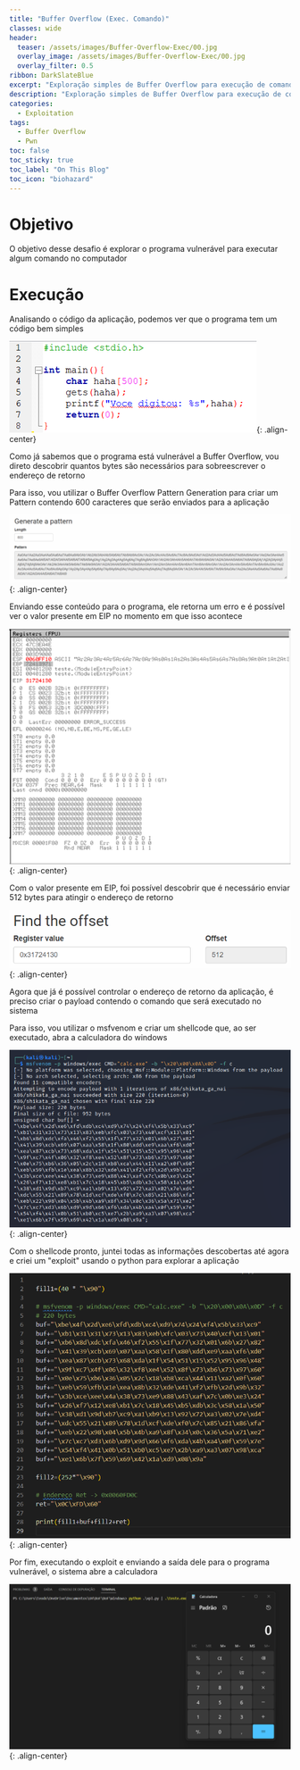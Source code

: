 ```yaml
---
title: "Buffer Overflow (Exec. Comando)"
classes: wide
header:
  teaser: /assets/images/Buffer-Overflow-Exec/00.jpg
  overlay_image: /assets/images/Buffer-Overflow-Exec/00.jpg
  overlay_filter: 0.5
ribbon: DarkSlateBlue
excerpt: "Exploração simples de Buffer Overflow para execução de comandos"
description: "Exploração simples de Buffer Overflow para execução de comandos"
categories:
  - Exploitation
tags:
  - Buffer Overflow
  - Pwn
toc: false
toc_sticky: true
toc_label: "On This Blog"
toc_icon: "biohazard"
---
```


# Objetivo

O objetivo desse desafio é explorar o programa vulnerável para executar algum comando no computador

  

# Execução

Analisando o código da aplicação, podemos ver que o programa tem um código bem simples

  
![](/assets/images/Buffer-Overflow-Exec/01.png){: .align-center}

Como já sabemos que o programa está vulnerável a Buffer Overflow, vou direto descobrir quantos bytes são necessários para sobreescrever o endereço de retorno

Para isso, vou utilizar o Buffer Overflow Pattern Generation para criar um Pattern contendo 600 caracteres que serão enviados para a aplicação

  
![](/assets/images/Buffer-Overflow-Exec/02.png){: .align-center}

Enviando esse conteúdo para o programa, ele retorna um erro e é possível ver o valor presente em EIP no momento em que isso acontece

  
![](/assets/images/Buffer-Overflow-Exec/03.png){: .align-center}

Com o valor presente em EIP, foi possível descobrir que é necessário enviar 512 bytes para atingir o endereço de retorno

  
![](/assets/images/Buffer-Overflow-Exec/04.png){: .align-center}

Agora que já é possível controlar o endereço de retorno da aplicação, é preciso criar o payload contendo o comando que será executado no sistema

Para isso, vou utilizar o msfvenom e criar um shellcode que, ao ser executado, abra a calculadora do windows

  
![](/assets/images/Buffer-Overflow-Exec/05.png){: .align-center}

Com o shellcode pronto, juntei todas as informações descobertas até agora e criei um "exploit" usando o python para explorar a aplicação

  
![](/assets/images/Buffer-Overflow-Exec/06.png){: .align-center}

Por fim, executando o exploit e enviando a saída dele para o programa vulnerável, o sistema abre a calculadora

  
![](/assets/images/Buffer-Overflow-Exec/07.png){: .align-center}